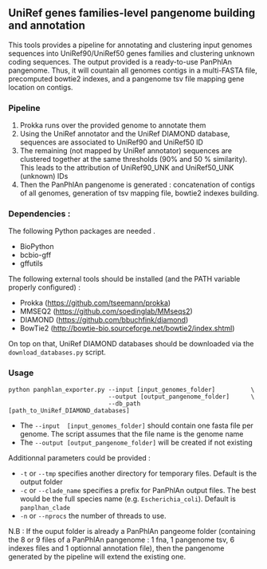 ## UniRef genes families-level pangenome building and annotation

This tools provides a pipeline for annotating and clustering input genomes sequences into UniRef90/UniRef50 genes families and clustering unknown coding sequences.
The output provided is a ready-to-use PanPhlAn pangenome. Thus, it will countain all genomes contigs in a multi-FASTA file, precomputed bowtie2 indexes, and a pangenome tsv file mapping gene location on contigs.

### Pipeline

1. Prokka runs over the provided genome to annotate them
2. Using the UniRef annotator and the UniRef DIAMOND database, sequences are associated to UniRef90 and UniRef50 ID
3. The remaining (not mapped by UniRef annotator) sequences are clustered together at the same thresholds (90% and 50 % similarity). This leads to the attribution of UniRef90_UNK and UniRef50_UNK (unknown) IDs
4. Then the PanPhlAn pangenome is generated : concatenation of contigs of all genomes, generation of tsv mapping file, bowtie2 indexes building.



### Dependencies :

The following Python packages are needed .
* BioPython
* bcbio-gff
* gffutils

The following external tools should be installed (and the PATH variable properly configured) :
* Prokka (https://github.com/tseemann/prokka)
* MMSEQ2 (https://github.com/soedinglab/MMseqs2)
* DIAMOND (https://github.com/bbuchfink/diamond)
* BowTie2 (http://bowtie-bio.sourceforge.net/bowtie2/index.shtml)

On top on that, UniRef DIAMOND databases should be downloaded via the `download_databases.py` script.


### Usage

```
python panphlan_exporter.py --input [input_genomes_folder]          \
                            --output [output_pangenome_folder]      \
                            --db_path [path_to_UniRef_DIAMOND_databases]
```
* The `--input  [input_genomes_folder]` should contain one fasta file per genome. The script assumes that the file name is the genome name
* The `--output [output_pangenome_folder]` will be created if not existing

Additionnal parameters could be provided :
* `-t` or `--tmp` specifies another directory for temporary files. Default is the output folder
* `-c` or `--clade_name` specifies a prefix for PanPhlAn output files. The best would be the full species name (e.g. `Escherichia_coli`). Default is `panplhan_clade`
* `-n` or `--nprocs` the number of threads to use.

N.B : If the ouput folder is already a PanPhlAn pangeome folder (containing the 8 or 9 files of a PanPhlAn pangenome : 1 fna, 1 pangenome tsv, 6 indexes files and 1 optionnal annotation file), then the pangenome generated by the pipeline will extend the existing one.



